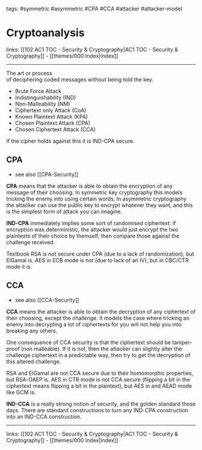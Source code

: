 tags: #symmetric #asymmetric #CPA #CCA #attacker #attacker-model

# Cryptoanalysis

links:  [[102 AC1 TOC - Security & Cryptography|AC1 TOC - Security & Cryptography]] - [[themes/000 Index|Index]]

---

The art or process of deciphering coded messages without being told the key.

- Brute Force Attack
- Indistinguishability (IND)
- Non-Malleability (NM)
- Ciphertext only Attack (CoA)
- Known Plaintext Attack (KPA)
- Chosen Plaintext Attack (CPA)
- Chosen Ciphertext Attack (CCA)

If the cipher holds against this it is IND-CPA secure.

## CPA

- see also [[CPA-Security]]

**CPA** means that the attacker is able to obtain the encryption of any message of their choosing. In symmetric key cryptography this models tricking the enemy into using certain words. In asymmetric cryptography the attacker can use the public key to encrypt whatever they want, and this is the simplest form of attack you can imagine.

**IND-CPA** immediately implies some sort of randomised ciphertext: if encryption was deterministic, the attacker would just encrypt the two plaintexts of their choice by themself, then compare those against the challenge received.

Textbook RSA is not secure under CPA (due to a lack of randomization), but ElGamal is. AES in ECB mode is not (due to lack of an IV), but in CBC/CTR mode it is.

## CCA

- see also [[CCA-Security]]

**CCA** means the attacker is able to obtain the decryption of any ciphertext of their choosing, except the challenge. It models the case where tricking an enemy into decrypting a lot of ciphertexts for you will not help you into breaking any others.

One consequence of CCA security is that the ciphertext should be tamper-proof (non malleable). If it is not, then the attacker can slightly alter the challenge ciphertext in a predictable way, then try to get the decryption of this altered challenge.

RSA and ElGamal are not CCA secure due to their homomorphic properties, but RSA-OAEP is. AES in CTR mode is not CCA secure (flipping a bit in the ciphertext means flipping a bit in the plaintext), but AES in and AEAD mode like GCM is.

**IND-CCA** is a really strong notion of security, and the golden standard these days. There are standard constructions to turn any IND-CPA construction into an IND-CCA construction.

---
links:  [[102 AC1 TOC - Security & Cryptography|AC1 TOC - Security & Cryptography]] - [[themes/000 Index|Index]]